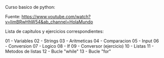 Curso basico de python:

Fuente: https://www.youtube.com/watch?v=IimBRwHhW54&ab_channel=HolaMundo

Lista de capitulos y ejercicios correspondientes:

01 - Variables
02 - Strings
03 - Aritmeticas
04 - Comparacion
05 - Input
06 - Conversion
07 - Logico
08 - If
09 - Conversor (ejercicio)
10 - Listas
11 - Metodos de listas
12 - Bucle "while"
13 - Bucle "for"
